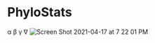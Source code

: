 # PhyloStats

α
β
γ
∇
![Screen Shot 2021-04-17 at 7 22 01 PM](https://user-images.githubusercontent.com/50273977/122479560-4afd6b00-cf99-11eb-91e9-a343ca3060f6.png)
